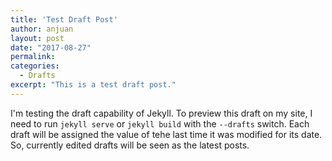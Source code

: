 ```yaml
---
title: 'Test Draft Post'
author: anjuan
layout: post
date: "2017-08-27"
permalink:
categories:
  - Drafts
excerpt: "This is a test draft post."
---
```


I'm testing the draft capability of Jekyll. To preview this draft on my site, I need to run `jekyll serve` or `jekyll build` with the `--drafts` switch. Each draft will be assigned the value of tehe last time it was modified for its date. So, currently edited drafts will be seen as the latest posts.
